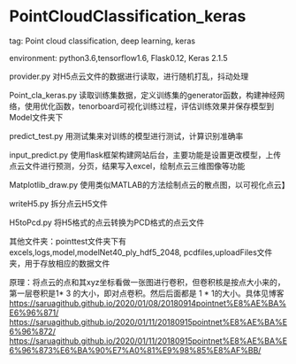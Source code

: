 # PointCloudClassification_keras
tag: Point cloud classification, deep learning, keras

environment: python3.6,tensorflow1.6, Flask0.12, Keras 2.1.5

provider.py 对H5点云文件的数据进行读取，进行随机打乱，抖动处理

Point_cla_keras.py 读取训练集数据，定义训练集的generator函数，构建神经网络，使用优化函数，tenorboard可视化训练过程，评估训练效果并保存模型到Model文件夹下

predict_test.py 用测试集来对训练的模型进行测试，计算识别准确率

input_predict.py 使用flask框架构建网站后台，主要功能是设置更改模型，上传点云文件进行预测，分页，结果写入excel，绘制点云三维图像等功能

Matplotlib_draw.py 使用类似MATLAB的方法绘制点云的散点图，以可视化点云】

writeH5.py 拆分点云H5文件

H5toPcd.py 将H5格式的点云转换为PCD格式的点云文件

其他文件夹：pointtest文件夹下有excels,logs,model,modelNet40_ply_hdf5_2048, pcdfiles,uploadFiles文件夹，用于存放相应的数据文件

原理：将点云的点和其xyz坐标看做一张图进行卷积，但卷积核是按点大小来的，第一层卷积是1* 3 的大小，即对点卷积。然后后面都是 1 * 1的大小。具体见博客
https://saruagithub.github.io/2020/01/08/20180914pointnet%E8%AE%BA%E6%96%871/
https://saruagithub.github.io/2020/01/11/20180915pointnet%E8%AE%BA%E6%96%872/
https://saruagithub.github.io/2020/01/11/20180915pointnet%E8%AE%BA%E6%96%873%E6%BA%90%E7%A0%81%E9%98%85%E8%AF%BB/
